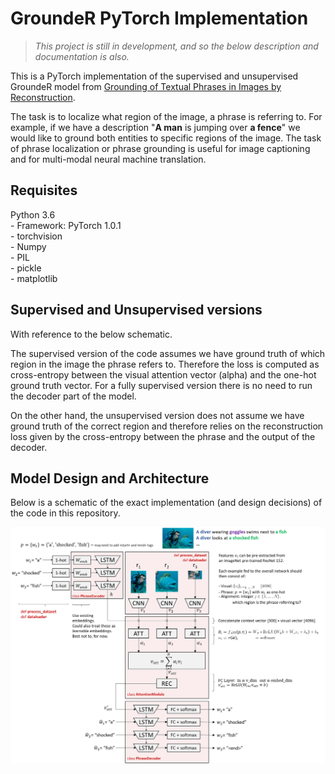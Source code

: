 # GroundeR PyTorch Implementation
>*This project is still in development, and so the below description and documentation is also.*

This is a PyTorch implementation of the supervised and unsupervised GroundeR model from [Grounding of Textual Phrases in Images by Reconstruction](https://arxiv.org/abs/1511.03745).

The task is to localize what region of the image, a phrase is referring to. For example, if we have a description "**A man** is jumping over **a fence**" we would like to ground both entities to specific regions of the image. The task of phrase localization or phrase grounding is useful for image captioning and for multi-modal neural machine translation.

## Requisites
Python 3.6  
\- Framework: PyTorch 1.0.1  
\- torchvision  
\- Numpy  
\- PIL  
\- pickle  
\- matplotlib  

## Supervised and Unsupervised versions
With reference to the below schematic.

The supervised version of the code assumes we have ground truth of which region in the image the phrase refers to. Therefore the loss is computed as cross-entropy between the visual attention vector (alpha) and the one-hot ground truth vector. For a fully supervised version there is no need to run the decoder part of the model.

On the other hand, the unsupervised version does not assume we have ground truth of the correct region and therefore relies on the reconstruction loss given by the cross-entropy between the phrase and the output of the decoder.

## Model Design and Architecture
Below is a schematic of the exact implementation (and design decisions) of the code in this repository.

<p align="center">
 <img src="images/schematic.png">
</p>

